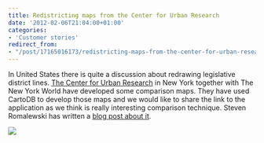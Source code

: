 ```yaml
---
title: Redistricting maps from the Center for Urban Research
date: '2012-02-06T21:04:00+01:00'
categories:
- 'Customer stories'
redirect_from:
- "/post/17165016173/redistricting-maps-from-the-center-for-urban-research/"
---
```


In United States there is quite a discussion about redrawing legislative district lines. <a href="http://www.urbanresearch.org/">The Center for Urban Research</a> in New York together with The New York World have developed some comparison maps. They have used CartoDB to develop those maps and we would like to share the link to the application as we think is really interesting comparison technique. Steven Romalewski has written a <a href="http://spatialityblog.com/2012/02/05/interactive-redistricting-map-newyork/">blog post about it</a>.

<a href="http://urbanresearchmaps.org/nyredistricting/map.html"><img src="http://cartodb.s3.amazonaws.com/tumblr/posts/redistricting.jpg"/></a>
